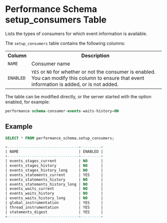 # Performance Schema setup_consumers Table

Lists the types of consumers for which event information is available.

The `setup_consumers` table contains the following columns:

<table><tbody><tr><th>Column</th><th>Description</th></tr>
<tr><td><code>NAME</code></td><td>Consumer name</td></tr>
<tr><td><code>ENABLED</code></td><td><code>YES</code> or <code>NO</code> for whether or not the consumer is enabled. You can modify this column to ensure that event information is added, or is not added.</td></tr>
</tbody></table>

The table can be modified directly, or the server started with the option enabled, for example:

```sql
performance-schema-consumer-events-waits-history=ON
```

## Example

```sql
SELECT * FROM performance_schema.setup_consumers;

+--------------------------------+---------+
| NAME                           | ENABLED |
+--------------------------------+---------+
| events_stages_current          | NO      |
| events_stages_history          | NO      |
| events_stages_history_long     | NO      |
| events_statements_current      | YES     |
| events_statements_history      | NO      |
| events_statements_history_long | NO      |
| events_waits_current           | NO      |
| events_waits_history           | NO      |
| events_waits_history_long      | NO      |
| global_instrumentation         | YES     |
| thread_instrumentation         | YES     |
| statements_digest              | YES     |
+--------------------------------+---------+
```